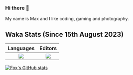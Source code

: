 ### Hi there 👋

My name is Max and I like coding, gaming and photography.
<!--
**MBamb/MBamb** is a ✨ _special_ ✨ repository because its `README.md` (this file) appears on your GitHub profile.

Here are some ideas to get you started:

- 🔭 I’m currently working on ...
- 🌱 I’m currently learning ...
- 👯 I’m looking to collaborate on ...
- 🤔 I’m looking for help with ...
- 💬 Ask me about ...
- 📫 How to reach me: ...
- 😄 Pronouns: ...
- ⚡ Fun fact: ...
-->

## Waka Stats (Since 15th August 2023)
Languages             |  Editors
:-------------------------:|:-------------------------:
<a href="https://wakatime.com"><img src="https://wakatime.com/share/@7cd92928-3610-49ca-8993-556f6faec80c/5b1852e4-b7a0-4bad-86c7-e7a4ce97fb22.png" /></a>  |  <a href="https://wakatime.com"><img src="https://wakatime.com/share/@7cd92928-3610-49ca-8993-556f6faec80c/885a9253-f512-460a-86ec-ce15d25bad72.png" /></a>

[![Fox's GitHub stats](https://github-readme-stats.vercel.app/api?username=MBamb&theme=synthwave&size_weight=0.5&count_weight=0.5&title_color=36F9F6)](https://github.com/MBamb/github-readme-stats)
